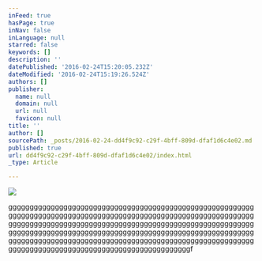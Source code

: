 ```yaml
---
inFeed: true
hasPage: true
inNav: false
inLanguage: null
starred: false
keywords: []
description: ''
datePublished: '2016-02-24T15:20:05.232Z'
dateModified: '2016-02-24T15:19:26.524Z'
authors: []
publisher:
  name: null
  domain: null
  url: null
  favicon: null
title: ''
author: []
sourcePath: _posts/2016-02-24-dd4f9c92-c29f-4bff-809d-dfaf1d6c4e02.md
published: true
url: dd4f9c92-c29f-4bff-809d-dfaf1d6c4e02/index.html
_type: Article

---
```

![](https://the-grid-user-content.s3-us-west-2.amazonaws.com/9ce929e2-2970-4d2c-bb23-fb081fbc637f.jpg)

gggggggggggggggggggggggggggggggggggggggggggggggggggggggggggggggggggggggggggggggggggggggggggggggggggggggggggggggggggggggggggggggggggggggggggggggggggggggggggggggggggggggggggggggggggggggggggggggggggggggggggggggggggggggggggggggggggggggggggggggggggggggggggggggggggggggggggggggggggggggggggggggggggggggggggggggggggggggggggggggggggggggggggggf